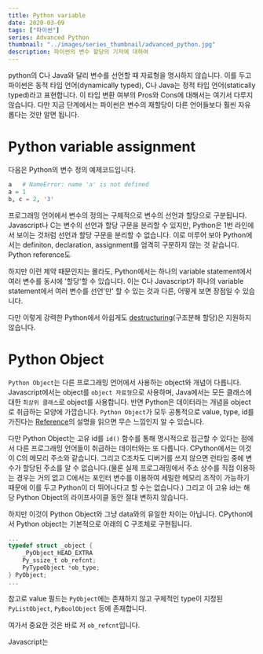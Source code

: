 ```yaml
---
title: Python variable
date: 2020-03-09
tags: ["파이썬"]
series: Advanced Python
thumbnail: "../images/series_thumbnail/advanced_python.jpg"
description: 파이썬의 변수 할당의 기저에 대하여
---
```


python의 C나 Java와 달리 변수를 선언할 때 자료형을 명시하지 않습니다. 이를 두고 파이썬은 동적 타입 언어(dynamically typed), C나 Java는 정적 타입 언어(statically typed)라고 표현합니다. 이 타입 변환 여부의 Pros와 Cons에 대해서는 여기서 다루지 않습니다. 다만 지금 단계에서는 파이썬은 변수의 재할당이 다른 언어들보다 훨씬 자유롭다는 것만 알면 됩니다.

#   Python variable assignment
다음은 Python의 변수 정의 예제코드입니다.
```py
a   # NameError: name 'a' is not defined
a = 1
b, c = 2, '3'
```

프로그래밍 언어에서 변수의 정의는 구체적으로 변수의 선언과 할당으로 구분됩니다. Javascript나 C는 변수의 선언과 할당 구문을 분리할 수 있지만, Python은 1번 라인에서 보이는 것처럼 선언과 할당 구문을 분리할 수 없습니다. 이로 미루어 보아 Python에서는 definiton, declaration, assignment를 엄격히 구분하지 않는 것 같습니다. Python reference도 

하지만 이런 제약 때문인지는 몰라도, Python에서는 하나의 variable statement에서 여러 변수를 동시에 '할당'할 수 있습니다. 이는 C나 Javascript가 하나의 variable statement에서 여러 변수를 선언'만' 할 수 있는 것과 다른, 어떻게 보면 장점일 수 있습니다.

다만 이렇게 강력한 Python에서 아쉽게도 [destructuring](https://developer.mozilla.org/ko/docs/Web/JavaScript/Reference/Operators/Destructuring_assignment)(구조분해 할당)은 지원하지 않습니다.

#   Python Object
`Python Object`는 다른 프로그래밍 언어에서 사용하는 object와 개념이 다릅니다. Javascript에서는 object를 `object 자료형`으로 사용하며, Java에서는 모든 클래스에 대한 `최상위 클래스`로 object를 사용합니다. 반면 Python은 데이터라는 개념을 object로 취급하는 모양에 가깝습니다. `Python Object`가 모두 공통적으로 value, type, id를 가진다는 [Reference](https://docs.python.org/3/reference/datamodel.html#objects-values-and-types)의 설명을 읽으면 무슨 느낌인지 알 수 있습니다.

다만 Python Object는 고유 id를 `id()` 함수를 통해 명시적으로 접근할 수 있다는 점에서 다른 프로그래밍 언어들이 취급하는 데이터와는 또 다릅니다. CPython에서는 이것이 C의 메모리 주소와 같습니다. 그리고 C조차도 디버거를 쓰지 않으면 런타임 중에 변수가 할당된 주소를 알 수 없습니다.(물론 실제 프로그래밍에서 주소 상수를 직접 이용하는 경우는 거의 없고 C에서는 포인터 변수를 이용하여 세밀한 메모리 조작이 가능하기 때문에 이를 두고 Python이 더 뛰어나다고 할 수는 없습니다.) 그리고 이 고유 id는 해당 Python Object의 라이프사이클 동안 절대 변하지 않습니다.

하지만 이것이 Python Object와 그냥 data와의 유일한 차이는 아닙니다. CPython에서 Python object는 기본적으로 아래의 C 구조체로 구현됩니다.

```c:title=include/object.h
...
typedef struct _object {
    _PyObject_HEAD_EXTRA
    Py_ssize_t ob_refcnt;
    PyTypeObject *ob_type;
} PyObject;
...
```

참고로 value 필드는 `PyObject`에는 존재하지 않고 구체적인 type이 지정된 `PyListObject`, `PyBoolObject` 등에 존재합니다.

여가서 중요한 것은 바로 저 `ob_refcnt`입니다.

Javascript는 